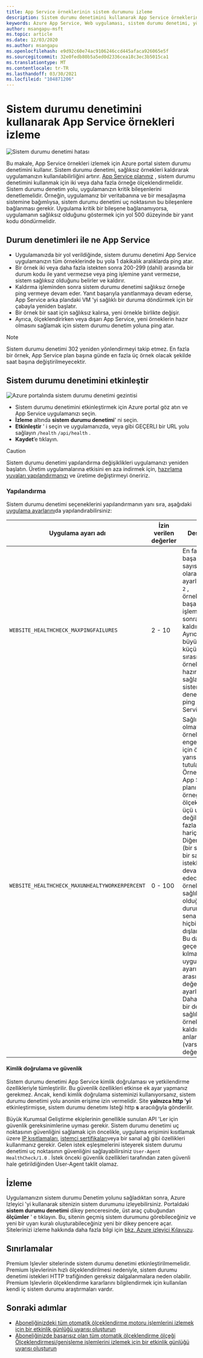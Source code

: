 ```yaml
---
title: App Service örneklerinin sistem durumunu izleme
description: Sistem durumu denetimini kullanarak App Service örneklerinin sistem durumunu izlemeyi öğrenin.
keywords: Azure App Service, Web uygulaması, sistem durumu denetimi, yönlendirme trafiği, sağlıklı örnekler, yol, izleme,
author: msangapu-msft
ms.topic: article
ms.date: 12/03/2020
ms.author: msangapu
ms.openlocfilehash: e9d92c60e74ac9106246ccd445afaca926065e5f
ms.sourcegitcommit: 32e0fedb80b5a5ed0d2336cea18c3ec3b5015ca1
ms.translationtype: MT
ms.contentlocale: tr-TR
ms.lasthandoff: 03/30/2021
ms.locfileid: "104871206"
---
```

# <a name="monitor-app-service-instances-using-health-check"></a>Sistem durumu denetimini kullanarak App Service örnekleri izleme

![Sistem durumu denetimi hatası][2]

Bu makale, App Service örnekleri izlemek için Azure portal sistem durumu denetimini kullanır. Sistem durumu denetimi, sağlıksız örnekleri kaldırarak uygulamanızın kullanılabilirliğini artırır. [App Service planınız](./overview-hosting-plans.md) , sistem durumu denetimini kullanmak için iki veya daha fazla örneğe ölçeklendirmelidir. Sistem durumu denetim yolu, uygulamanızın kritik bileşenlerini denetlemelidir. Örneğin, uygulamanız bir veritabanına ve bir mesajlaşma sistemine bağımlıysa, sistem durumu denetimi uç noktasının bu bileşenlere bağlanması gerekir. Uygulama kritik bir bileşene bağlanamıyorsa, uygulamanın sağlıksız olduğunu göstermek için yol 500 düzeyinde bir yanıt kodu döndürmelidir.

## <a name="what-app-service-does-with-health-checks"></a>Durum denetimleri ile ne App Service

- Uygulamanızda bir yol verildiğinde, sistem durumu denetimi App Service uygulamanızın tüm örneklerinde bu yola 1 dakikalık aralıklarda ping atar.
- Bir örnek iki veya daha fazla istekten sonra 200-299 (dahil) arasında bir durum kodu ile yanıt vermezse veya ping işlemine yanıt vermezse, sistem sağlıksız olduğunu belirler ve kaldırır.
- Kaldırma işleminden sonra sistem durumu denetimi sağlıksız örneğe ping vermeye devam eder. Yanıt başarıyla yanıtlanmaya devam ederse, App Service arka plandaki VM 'yi sağlıklı bir duruma döndürmek için bir çabayla yeniden başlatır.
- Bir örnek bir saat için sağlıksız kalırsa, yeni örnekle birlikte değişir.
- Ayrıca, ölçeklendirirken veya dışarı App Service, yeni örneklerin hazır olmasını sağlamak için sistem durumu denetim yoluna ping atar.

> [!NOTE]
> Sistem durumu denetimi 302 yeniden yönlendirmeyi takip etmez. En fazla bir örnek, App Service plan başına günde en fazla üç örnek olacak şekilde saat başına değiştirilmeyecektir.
>

## <a name="enable-health-check"></a>Sistem durumu denetimini etkinleştir

![Azure portalında sistem durumu denetimi gezintisi][3]

- Sistem durumu denetimini etkinleştirmek için Azure portal göz atın ve App Service uygulamanızı seçin.
- **İzleme** altında **sistem durumu denetimi**' ni seçin.
- **Etkinleştir** ' i seçin ve uygulamanızda, veya gibi GEÇERLI bir URL yolu sağlayın `/health` `/api/health` .
- **Kaydet**’e tıklayın.

> [!CAUTION]
> Sistem durumu denetimi yapılandırma değişiklikleri uygulamanızı yeniden başlatın. Üretim uygulamalarına etkisini en aza indirmek için, [hazırlama yuvaları yapılandırmanızı](deploy-staging-slots.md) ve üretime değiştirmeyi öneririz.
>

### <a name="configuration"></a>Yapılandırma

Sistem durumu denetimi seçeneklerini yapılandırmanın yanı sıra, aşağıdaki [uygulama ayarlarını](configure-common.md)da yapılandırabilirsiniz:

| Uygulama ayarı adı | İzin verilen değerler | Description |
|-|-|-|
|`WEBSITE_HEALTHCHECK_MAXPINGFAILURES` | 2 - 10 | En fazla ping başarısızlığı sayısı. Örneğin, olarak ayarlandığında `2` , örneklerinizin başarısız ping işlemleri sonrasında kaldırılacak `2` . Ayrıca, ölçeği büyütme veya küçültme sırasında, yeni örneklerin hazır olmasını sağlamak için sistem durumu denetim yoluna ping App Service. |
|`WEBSITE_HEALTHCHECK_MAXUNHEALTYWORKERPERCENT` | 0 - 100 | Sağlıklı olmayan örneklere engel olmak için örneklerin yarısını hariç tutulamayacak. Örneğin, bir App Service planı dört örneğe ölçeklenirse ve üçü uygun değilse, en fazla iki durum hariç tutulur. Diğer iki örnek (bir sağlıklı ve bir sağlıksız) istekleri almaya devam edecektir. Tüm örneklerin sağlıksız olduğu en kötü durum senaryosunda, hiçbiri dışlanacaktır. Bu davranışı geçersiz kılmak için, uygulama ayarını ve arasında bir değere `0` ayarlayın `100` . Daha yüksek bir değer, daha sağlıksız örneklerin kaldırılabileceği anlamına gelir (varsayılan değer 50 ' dir). |

#### <a name="authentication-and-security"></a>Kimlik doğrulama ve güvenlik

Sistem durumu denetimi App Service kimlik doğrulaması ve yetkilendirme özellikleriyle tümleştirilir. Bu güvenlik özellikleri etkinse ek ayar yapmanız gerekmez. Ancak, kendi kimlik doğrulama sisteminizi kullanıyorsanız, sistem durumu denetimi yolu anonim erişime izin vermelidir. Site **yalnızca http 'yi** etkinleştirmişse, sistem durumu denetımı Isteği http **s** aracılığıyla gönderilir.

Büyük Kurumsal Geliştirme ekiplerinin genellikle sunulan API 'Ler için güvenlik gereksinimlerine uyması gerekir. Sistem durumu denetimi uç noktasının güvenliğini sağlamak için öncelikle, uygulama erişimini kısıtlamak üzere [IP kısıtlamaları](app-service-ip-restrictions.md#set-an-ip-address-based-rule), [istemci sertifikaları](app-service-ip-restrictions.md#set-an-ip-address-based-rule)veya bir sanal ağ gibi özellikleri kullanmanız gerekir. Gelen istek eşleşmelerini isteyerek sistem durumu denetimi uç noktasının güvenliğini sağlayabilirsiniz `User-Agent` `HealthCheck/1.0` . İstek önceki güvenlik özellikleri tarafından zaten güvenli hale getirildiğinden User-Agent taklit olamaz.

## <a name="monitoring"></a>İzleme

Uygulamanızın sistem durumu Denetim yolunu sağladıktan sonra, Azure Izleyici 'yi kullanarak sitenizin sistem durumunu izleyebilirsiniz. Portaldaki **sistem durumu denetimi** dikey penceresinde, üst araç çubuğundan **ölçümler** ' e tıklayın. Bu, sitenin geçmiş sistem durumunu görebileceğiniz ve yeni bir uyarı kuralı oluşturabileceğiniz yeni bir dikey pencere açar. Sitelerinizi izleme hakkında daha fazla bilgi için [bkz. Azure izleyici Kılavuzu](web-sites-monitor.md).

## <a name="limitations"></a>Sınırlamalar

Premium Işlevler sitelerinde sistem durumu denetimi etkinleştirilmemelidir. Premium Işlevlerinin hızlı ölçeklendirilmesi nedeniyle, sistem durumu denetimi istekleri HTTP trafiğinden gereksiz dalgalanmalara neden olabilir. Premium Işlevlerin ölçeklendirme kararlarını bilgilendirmek için kullanılan kendi iç sistem durumu araştırmaları vardır.

## <a name="next-steps"></a>Sonraki adımlar
- [Aboneliğinizdeki tüm otomatik ölçeklendirme motoru işlemlerini izlemek için bir etkinlik günlüğü uyarısı oluşturun](https://github.com/Azure/azure-quickstart-templates/tree/master/monitor-autoscale-alert)
- [Aboneliğinizde başarısız olan tüm otomatik ölçeklendirme ölçeği Ölçeklendirmesi/genişleme işlemlerini izlemek için bir etkinlik günlüğü uyarısı oluşturun](https://github.com/Azure/azure-quickstart-templates/tree/master/monitor-autoscale-failed-alert)

[1]: ./media/app-service-monitor-instances-health-check/health-check-success-diagram.png
[2]: ./media/app-service-monitor-instances-health-check/health-check-failure-diagram.png
[3]: ./media/app-service-monitor-instances-health-check/azure-portal-navigation-health-check.png
